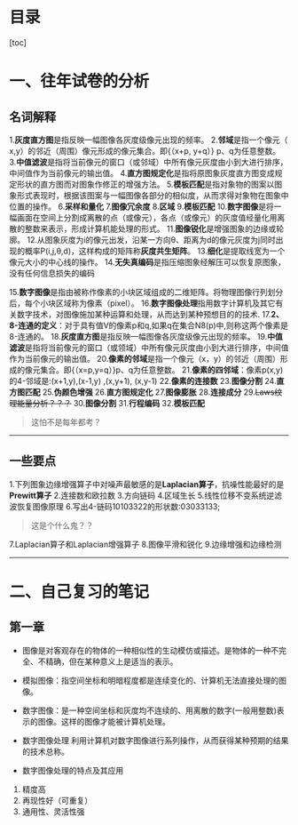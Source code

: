# 目录
[toc]
# 一、往年试卷的分析
## 名词解释
1.**灰度直方图**是指反映一幅图像各灰度级像元出现的频率。
2.**邻域**是指一个像元（ x,y）的邻近（周围）像元形成的像元集合。即{（x+p,  y+q）} p、q为任意整数。
3.**中值滤波**是指将当前像元的窗口（或邻域）中所有像元灰度由小到大进行排序，中间值作为当前像元的输出值。
4.**直方图规定化**是指将原图象灰度直方图变成规定形状的直方图而对图象作修正的增强方法。
5.**模板匹配**是指对象物的图案以图象形式表现时，根据该图案与一幅图像各部分的相似度，从而求得对象物在图象中位置的操作。
6.**采样和量化**
7.**图像冗余度**
8.**区域**
9.**模板匹配**
10.**数字图像**是将一幅画面在空间上分割成离散的点（或像元），各点（或像元）的灰度值经量化用离散的整数来表示，形成计算机能处理的形式。
11.**图像锐化**是增强图象的边缘或轮廓。
12.从图象灰度为i的像元出发，沿某一方向θ、距离为d的像元灰度为j同时出现的概率P(i,j,θ,d)，这样构成的矩阵称**灰度共生矩阵**。
13.**细化**是提取线宽为一个像元大小的中心线的操作。
14.**无失真编码**是指压缩图象经解压可以恢复原图象，没有任何信息损失的编码

15.**数字图像**是指由被称作像素的小块区域组成的二维矩阵。将物理图像行列划分后，每个小块区域称为像素（pixel）。
16.**数字图像处理**指用数字计算机及其它有关数字技术，对图像施加某种运算和处理，从而达到某种预想目的的技术.
17.**2、8-连通的定义**：对于具有值V的像素p和q,如果q在集合N8(p)中,则称这两个像素是8-连通的。
18.**灰度直方图**是指反映一幅图像各灰度级像元出现的频率。
19.**中值滤波**是指将当前像元的窗口（或领域）中所有像元灰度由小到大进行排序，中间值作为当前像元的输出值。
20.**像素的邻域**是指一个像元（x，y）的邻近（周围）形成的像元集合。即{（x=p,y=q）}p、q为任意整数。
21.**像素的四邻域**：像素p(x,y)的4-邻域是:(x+1,y),(x-1,y) ,(x,y+1), (x,y-1)
22.**像素的连接数**
23.**图像分割**
24.**直方图匹配**
25.**伪颜色增强**
26.**直方图规定化**
27.**图像膨胀**
28.**连接成分**
29.~~Laws纹理能量分析？？？~~
30.**图像分割**
31.**行程编码**
32.**模板匹配**

> 这怕不是每年都考？

---------------------------
## 一些要点
1.下列图象边缘增强算子中对噪声最敏感的是**Laplacian算子**，抗噪性能最好的是**Prewitt算子**
2.连接数和欧拉数
3.方向链码
4.区域生长
5.线性位移不变系统逆滤波恢复图像原理
6.写出4-链码10103322的形状数:03033133;

> 这是个什么鬼？？

7.Laplacian算子和Laplacian增强算子
8.图像平滑和锐化
9.边缘增强和边缘检测

---------------------------

# 二、自己复习的笔记
## 第一章
- 图像是对客观存在的物体的一种相似性的生动模仿或描述。是物体的一种不完全、不精确，但在某种意义上是适当的表示。

- 模拟图像：指空间坐标和明暗程度都是连续变化的、计算机无法直接处理的图像。

- 数字图像：是一种空间坐标和灰度均不连续的、用离散的数字(一般用整数)表示的图像。这样的图像才能被计算机处理。          
- 数字图像处理
利用计算机对数字图像进行系列操作，从而获得某种预期的结果的技术总称。

- 数字图像处理的特点及其应用
1. 精度高
2. 再现性好（可重复）
3. 通用性、灵活性强

